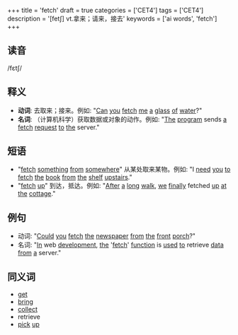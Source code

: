 +++
title = 'fetch'
draft = true
categories = ['CET4']
tags = ['CET4']
description = '[fet∫] vt.拿来；请来，接去'
keywords = ['ai words', 'fetch']
+++

## 读音
/fɛtʃ/

## 释义
- **动词**: 去取来；接来。例如: "[Can](/post/can/) [you](/post/you/) [fetch](/post/fetch/) [me](/post/me/) [a](/post/a/) [glass](/post/glass/) [of](/post/of/) [water](/post/water/)?"
- **名词**: （计算机科学）获取数据或对象的动作。例如: "[The](/post/the/) [program](/post/program/) sends [a](/post/a/) [fetch](/post/fetch/) [request](/post/request/) [to](/post/to/) [the](/post/the/) server."

## 短语
- "[fetch](/post/fetch/) [something](/post/something/) [from](/post/from/) [somewhere](/post/somewhere/)" 从某处取来某物。例如: "I [need](/post/need/) [you](/post/you/) [to](/post/to/) [fetch](/post/fetch/) [the](/post/the/) [book](/post/book/) [from](/post/from/) [the](/post/the/) [shelf](/post/shelf/) [upstairs](/post/upstairs/)."
- "[fetch](/post/fetch/) [up](/post/up/)" 到达，抵达。例如: "[After](/post/after/) [a](/post/a/) [long](/post/long/) [walk](/post/walk/), [we](/post/we/) [finally](/post/finally/) fetched [up](/post/up/) [at](/post/at/) [the](/post/the/) [cottage](/post/cottage/)."

## 例句
- 动词: "[Could](/post/could/) [you](/post/you/) [fetch](/post/fetch/) [the](/post/the/) [newspaper](/post/newspaper/) [from](/post/from/) [the](/post/the/) [front](/post/front/) [porch](/post/porch/)?"
- 名词: "[In](/post/in/) web [development](/post/development/), [the](/post/the/) '[fetch](/post/fetch/)' [function](/post/function/) is [used](/post/used/) [to](/post/to/) retrieve [data](/post/data/) [from](/post/from/) [a](/post/a/) server."

## 同义词
- [get](/post/get/)
- [bring](/post/bring/)
- [collect](/post/collect/)
- retrieve
- [pick](/post/pick/) [up](/post/up/)
